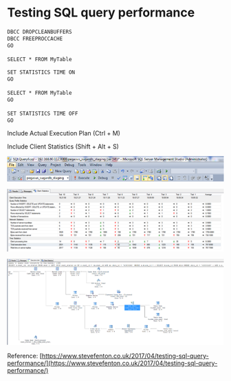 # Testing SQL query performance



```text
DBCC DROPCLEANBUFFERS
DBCC FREEPROCCACHE 
GO

SELECT * FROM MyTable
```



```text
SET STATISTICS TIME ON
GO

SELECT * FROM MyTable
GO

SET STATISTICS TIME OFF
GO
```



Include Actual Execution Plan \(Ctrl + M\)

Include Client Statistics \(Shift + Alt + S\)

![](../.gitbook/assets/image%20%2821%29.png)

![](../.gitbook/assets/image%20%2830%29.png)

![](../.gitbook/assets/image%20%2864%29.png)



Reference: [https://www.stevefenton.co.uk/2017/04/testing-sql-query-performance/](https://www.stevefenton.co.uk/2017/04/testing-sql-query-performance/)





